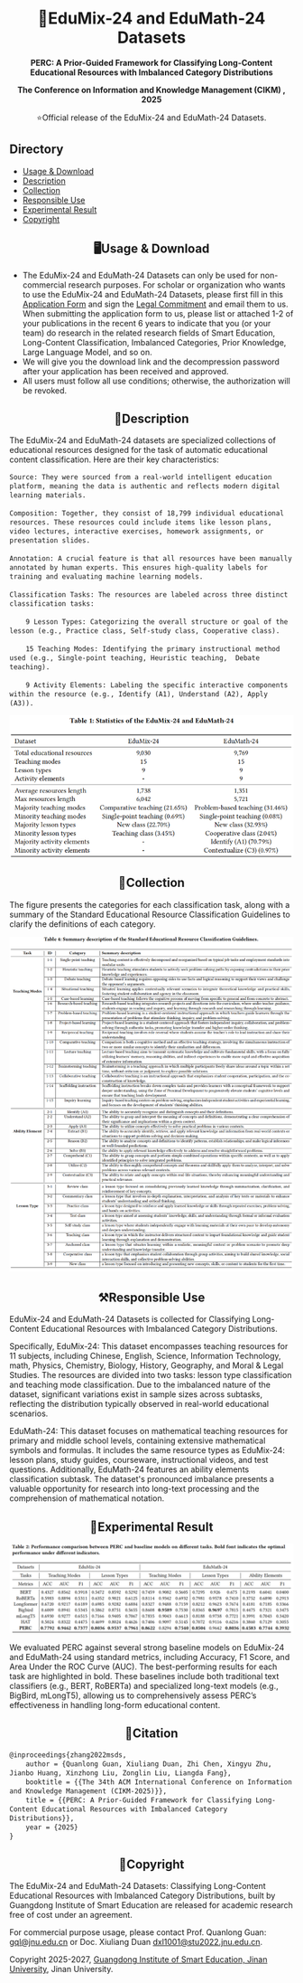 # <div align="center">📝EduMix-24 and EduMath-24 Datasets

<div align="center">
<p></p>

<b>PERC: A Prior-Guided Framework for Classifying Long-Content Educational Resources with Imbalanced Category Distributions</b> </a>

<b>The Conference on Information and Knowledge Management (CIKM) , 2025</b>

:star:Official release of the EduMix-24 and EduMath-24 Datasets.
</div>

## Directory

- [Usage & Download](#usage&download)
- [Description](#description)
- [Collection](#collection)
- [Responsible Use](#responsible-use)
- [Experimental Result](#experimental-result)
- [Copyright](#copyright)

## <div align="center" id="usage&download">🖥️Usage & Download</div> <!-- omit in toc -->

- The EduMix-24 and EduMath-24 Datasets can only be used for non-commercial research purposes. For scholar or organization who wants to use the EduMix-24 and EduMath-24 Datasets, please first fill in this [Application Form](./application-form/Application-Form-for-Using-EduMix-24-and-EduMath-24-Datasets.docx) and sign the [Legal Commitment](./application-form/Legal-Commitment.docx) and email them to us. When submitting the application form to us, please list or attached 1-2 of your publications in the recent 6 years to indicate that you (or your team) do research in the related research fields of Smart Education,  Long-Content Classification, Imbalanced Categories, Prior Knowledge, Large Language Model, and so on. 
- We will give you the download link and the decompression password after your application has been received and approved.
- All users must follow all use conditions; otherwise, the authorization will be revoked.

## <div align="center" id="description">📖Description</div>

The EduMix-24 and EduMath-24 datasets are specialized collections of educational resources designed for the task of automatic educational content classification.
Here are their key characteristics:

    Source: They were sourced from a real-world intelligent education platform, meaning the data is authentic and reflects modern digital learning materials.

    Composition: Together, they consist of 18,799 individual educational resources. These resources could include items like lesson plans, video lectures, interactive exercises, homework assignments, or presentation slides.

    Annotation: A crucial feature is that all resources have been manually annotated by human experts. This ensures high-quality labels for training and evaluating machine learning models.

    Classification Tasks: The resources are labeled across three distinct classification tasks:

        9 Lesson Types: Categorizing the overall structure or goal of the lesson (e.g., Practice class, Self-study class, Cooperative class).

        15 Teaching Modes: Identifying the primary instructional method used (e.g., Single-point teaching, Heuristic teaching,  Debate teaching).

        9 Activity Elements: Labeling the specific interactive components within the resource (e.g., Identify (A1), Understand (A2), Apply (A3)).

![datasets](./Images/datasets.png)

## <div align="center" id="collection">🧬Collection</div> <!-- omit in toc -->

The figure presents the categories for each classification task, along with a summary of the Standard Educational Resource Classification Guidelines to clarify the definitions of each category.

![Guideline](./Images/guide.png)

## <div align="center" id="responsible-use">⚒️Responsible Use</div> <!-- omit in toc -->

EduMix-24 and EduMath-24 Datasets is collected for Classifying Long-Content Educational Resources with Imbalanced Category Distributions. 

Specifically, EduMix-24: This dataset encompasses teaching resources for 11 subjects, including Chinese, English, Science, Information Technology, math, Physics, Chemistry, Biology, History, Geography, and Moral \& Legal Studies. The resources are divided into two tasks: lesson type classification and teaching mode classification. Due to the imbalanced nature of the dataset, significant variations exist in sample sizes across subtasks, reflecting the distribution typically observed in real-world educational scenarios.

EduMath-24: This dataset focuses on mathematical teaching resources for primary and middle school levels, containing extensive mathematical symbols and formulas. It includes the same resource types as EduMix-24: lesson plans, study guides, courseware, instructional videos, and test questions. Additionally, EduMath-24 features an ability elements classification subtask. The dataset's pronounced imbalance presents a valuable opportunity for research into long-text processing and the comprehension of mathematical notation.

## <div align="center" id="experimental-result">🔭Experimental Result</div> <!-- omit in toc -->

![results](./Images/results.png)

We evaluated PERC against several strong baseline models on EduMix-24 and EduMath-24 using standard metrics, including Accuracy, F1 Score, and Area Under the ROC Curve (AUC). The best-performing results for each task are highlighted in bold. These baselines include both traditional text classifiers (e.g., BERT, RoBERTa) and specialized long-text models (e.g., BigBird, mLongT5), allowing us to comprehensively assess PERC’s effectiveness in handling long-form  educational content.

## <div align="center" id="citation">:bookmark_tabs:Citation</div> <!-- omit in toc -->

```
@inproceedings{zhang2022msds,
    author = {Quanlong Guan, Xiuliang Duan, Zhi Chen, Xingyu Zhu, Jianbo Huang, Xinzhong Liu, Zonglin Liu, Liangda Fang},
    booktitle = {{The 34th ACM International Conference on Information and Knowledge Management (CIKM-2025)}},
    title = {{PERC: A Prior-Guided Framework for Classifying Long-Content Educational Resources with Imbalanced Category Distributions}},
    year = {2025}
}
```

## <div align="center" id="copyright">:palm_tree:Copyright</div> <!-- omit in toc -->

The EduMix-24 and EduMath-24 Datasets: Classifying Long-Content Educational Resources with Imbalanced Category Distributions, built by Guangdong Institute of Smart Education are released for academic research free of cost under an agreement.

For commercial purpose usage, please contact Prof. Quanlong Guan: gql@jnu.edu.cn or Doc. Xiuliang Duan dxl1001@stu2022.jnu.edu.cn.

Copyright 2025-2027, [Guangdong Institute of Smart Education, Jinan University](http://www.dlvc-lab.net), Jinan University.




